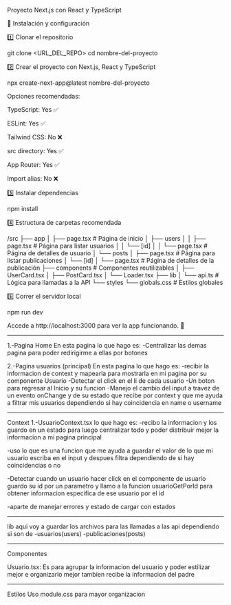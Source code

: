 Proyecto Next.js con React y TypeScript

🚀 Instalación y configuración

1️⃣ Clonar el repositorio

git clone <URL_DEL_REPO>
cd nombre-del-proyecto

2️⃣ Crear el proyecto con Next.js, React y TypeScript

npx create-next-app@latest nombre-del-proyecto

Opciones recomendadas:

TypeScript: Yes ✅

ESLint: Yes ✅

Tailwind CSS: No ❌

src directory: Yes ✅

App Router: Yes ✅

Import alias: No ❌

3️⃣ Instalar dependencias

npm install

4️⃣ Estructura de carpetas recomendada

/src
  ├── app
  │   ├── page.tsx             # Página de inicio
  │   ├── users
  │   │   ├── page.tsx         # Página para listar usuarios
  │   │   └── [id]
  │   │       └── page.tsx     # Página de detalles de usuario
  │   └── posts
  │       ├── page.tsx         # Página para listar publicaciones
  │       └── [id]
  │           └── page.tsx     # Página de detalles de la publicación
  ├── components               # Componentes reutilizables
  │   ├── UserCard.tsx
  │   ├── PostCard.tsx
  │   └── Loader.tsx
  ├── lib
  │   └── api.ts               # Lógica para llamadas a la API
  └── styles
      └── globals.css          # Estilos globales

5️⃣ Correr el servidor local

npm run dev

Accede a http://localhost:3000 para ver la app funcionando. 🎉

---------------------------------------------------

1.-Pagina Home
En esta pagina lo que hago es:
-Centralizar las demas pagina para poder redirigirme a ellas por botones

2.-Pagina usuarios (principal)
En esta pagina lo que hago es:
-recibir la informacion de context y mapearla para mostrarla en mi pagina por su componente Usuario
-Detectar el click en el li de cada usuario
-Un boton para regresar al Inicio y su funcion
-Manejo el cambio del input a travez de un evento onChange y de su estado que recibe por context y que me ayuda a filtrar mis usuarios dependiendo si hay coincidencia en name o username




---------------------------------
Context
1.-UsuarioContext.tsx
lo que hago es:
-recibo la informacion y los guardo en un estado para luego centralizar todo y poder distribuir mejor la informacion a mi pagina principal 

-uso lo que es una funcion que me ayuda a guardar el valor de lo que mi usuario escriba en el input y despues filtra dependiendo de si hay coincidencias o no 

-Detectar cuando un usuario hacer click en el componente de usuario guardo su id por un parametro y llamo a la funcion usuarioGetPorId
para obtener informacion especifica de ese usuario por el id

-aparte de manejar errores y estado de cargar con estados

---------------------------------

lib
aqui voy a guardar los archivos para las llamadas a las api 
dependiendo si son de 
-usuarios(users)
-publicaciones(posts)


------------------------------------
Componentes 

Usuario.tsx: 
Es para agrupar la informacion del usuario y poder estilizar mejor e organizarlo mejor tambien 
recibe la informacion del padre



------------------------------------
Estilos
Uso module.css para mayor organizacion